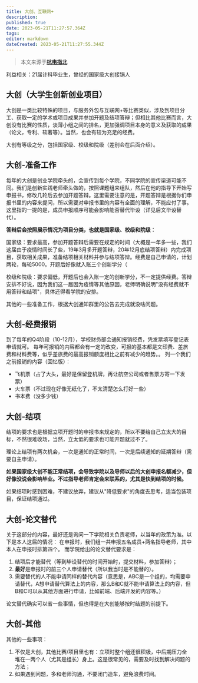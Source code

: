 ```yaml
---
title: 大创、互联网+
description: 
published: true
date: 2023-05-21T11:27:57.364Z
tags: 
editor: markdown
dateCreated: 2023-05-21T11:27:55.344Z
---
```


> 本文来源于[**杭电指北**](https://www.yuque.com/hduer/guide)

利益相关：21届计科毕业生，曾经的国家级大创接锅人

## 大创（大学生创新创业项目）

大创是一类比较特殊的项目，与服务外包与互联网+等比赛类似，涉及到项目分工、获取一定的学术或项目成果并参加开题及结项答辩；但相比其他比赛而言，大创没有比赛的性质，淡薄小组之间的排名，更加强调项目本身的意义及获取的成果（论文，专利、软著等）。当然，也会有较为充足的经费。

大创有等级之分，包括国家级、校级和院级（差别会在后面介绍）。

## 大创-准备工作

每年的大创是创业学院牵头的，会宣传到每个学院，不同学院的宣传渠道可能不同。我们是创新实践老师牵头做的，按照课题组来组队，然后在他的指导下开始写申报书，修改几轮后去参加开题答辩。这里需要注意的是，开题答辩是根据你们申报书里的内容来提问，所以需要对申报书里的内容有全面的理解，不能应付了事。这里指的一提的是，成员申报顺序可能会影响能否替代毕设（详见后文毕设替代）。

**答辩后会按照展示情况为项目分类，也就是国家级、校级和院级：**

国家级：要求最高，参加开题答辩后需要在规定的时间（大概是一年多一些，我们这届由于疫情时间长了些，19年3月多开题答辩，20年12月底结项答辩）内完成项目，获取相关成果，准备结项相关材料并参与结项答辩。经费是自己申请的，计划两轮，每轮5000。开题后好像就入账三个创新学分（

校级和院级：要求偏低，开题后也会入账一定的创新学分，不一定提供经费。答辩安排不好说，因为我们这一届因为疫情等其他原因，老师明确说明"没有经费就不用答辩和结项"，具体还得看学院的安排。

其他的一些准备工作，根据大创通知群里的公告去完成就没啥问题。

## 大创-经费报销

到了每年的Q4阶段（10-12月），学校财务部会通知报销经费，凭发票填写登记表申请就可。
每年可报销的内容都会有一定的改变，可报的基本都是文印费、差旅费和材料费等，似乎差旅费的最高报销额度相比之前有减少的趋势。。
列一个我们之前报销的内容（回忆版）：

- 飞机票（占了大头，最好是保留登机牌，再让航空公司或者售票方寄一下发票）
- 火车票（不过现在好像无纸化了，不太清楚怎么打好一些）
- 书本费（没多少钱）

## 大创-结项

结项的要求也是根据立项开题时的申报书来规定的，所以不要给自己立太大的目标，不然很难收场，当然，立太低的要求也可能开题就过不了。

理论上结项有两次机会，一次是通知的正常时间，一次是后续通知的延期答辩（需要自主申请）。

**如果国家级大创不能正常结项，会导致学院以及导师以后的大创申报名额减少，但好像没说会影响毕业。不过指导老师肯定会来联系的，尤其是快到结项的时候。**

如果结项时感到困难，不建议放弃，建议从"降低要求"的角度去思考，适当包装项目，保证结项通过。

## 大创-论文替代

关于这部分的内容，最好还是询问一下学院相关负责老师，以当年的政策为准。以下是本人这届的情况：
在申报时，我们组一共申报五名成员+两名指导老师，其中本人在申报时排第四个。
而学院给出的论文替代要求是：

1. 结项后才能替代（等到毕设替代的时间开始时，提交材料，参加答辩）；
2. **最好**是申报时的前三个人申请替代（所以我当时是不能替的）。
3. 需要替代的人不能申请同样的替代内容（意思是，ABC是一个组的，均需要申请替代，A想申请替代算法上的内容，那么B和C就不能申请算法上的内容，但B和C可以从其他方面进行申请，比如前端、后端开发的内容等。）

论文替代确实可以省一些事情，但也得是在大创能够按时结题的前提下。

## 大创-其他

其他的一些事项：

1. 不仅是大创，其他比赛/项目里也有：立项时整个组还很积极，中后期压力全堆在一两个人（尤其是组长）身上。这是很常见的，需要及时找到解决问题的方法；
2. 如果遇到问题，多和老师沟通，不要闭门造车，避免浪费时间。
